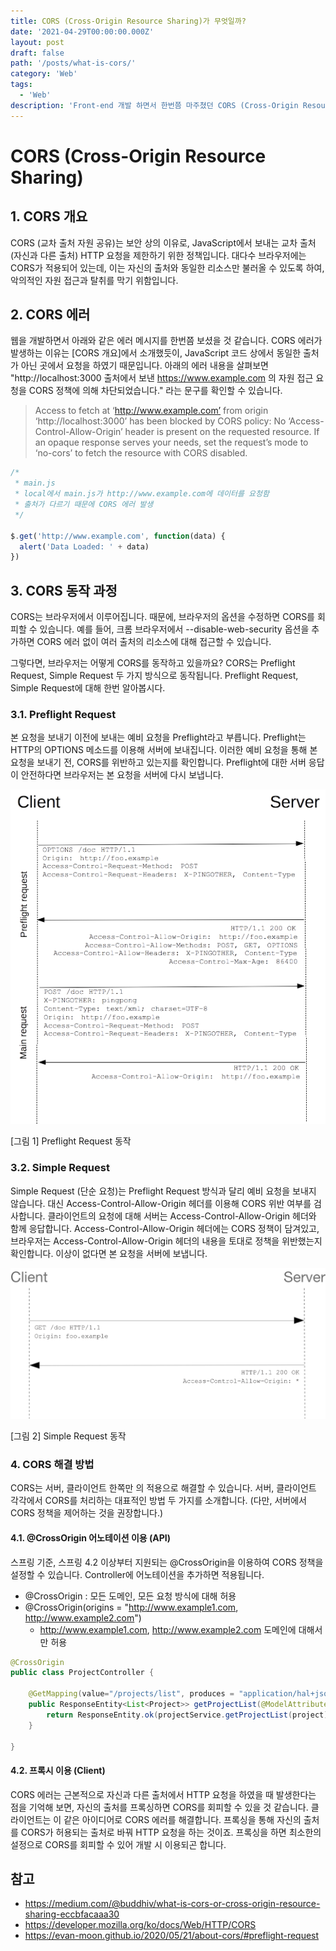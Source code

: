 ```yaml
---
title: CORS (Cross-Origin Resource Sharing)가 무엇일까?
date: '2021-04-29T00:00:00.000Z'
layout: post
draft: false
path: '/posts/what-is-cors/'
category: 'Web'
tags:
  - 'Web'
description: 'Front-end 개발 하면서 한번쯤 마주쳤던 CORS (Cross-Origin Resource Sharing)에 대해 알아봅시다.'
---
```


# CORS (Cross-Origin Resource Sharing)

## 1. CORS 개요

CORS (교차 출처 자원 공유)는 보안 상의 이유로, JavaScript에서 보내는 교차 출처 (자신과 다른 출처) HTTP 요청을 제한하기 위한 정책입니다. 대다수 브라우저에는 CORS가 적용되어 있는데, 이는 자신의 출처와 동일한 리소스만 불러올 수 있도록 하여, 악의적인 자원 접근과 탈취를 막기 위함입니다.

## 2. CORS 에러

웹을 개발하면서 아래와 같은 에러 메시지를 한번쯤 보셨을 것 같습니다. CORS 에러가 발생하는 이유는 [CORS 개요]에서 소개했듯이, JavaScript 코드 상에서 동일한 출처가 아닌 곳에서 요청을 하였기 때문입니다. 아래의 에러 내용을 살펴보면 "http://localhost:3000 출처에서 보낸 https://www.example.com 의 자원 접근 요청을 CORS 정책에 의해 차단되었습니다." 라는 문구를 확인할 수 있습니다.

> Access to fetch at ‘http://www.example.com’ from origin ‘http://localhost:3000’ has been blocked by CORS policy: No ‘Access-Control-Allow-Origin’ header is present on the requested resource. If an opaque response serves your needs, set the request’s mode to ‘no-cors’ to fetch the resource with CORS disabled.

```js
/*
 * main.js
 * local에서 main.js가 http://www.example.com에 데이터를 요청함
 * 출처가 다르기 때문에 CORS 에러 발생
 */

$.get('http://www.example.com', function(data) {
  alert('Data Loaded: ' + data)
})
```

## 3. CORS 동작 과정

CORS는 브라우저에서 이루어집니다. 때문에, 브라우저의 옵션을 수정하면 CORS를 회피할 수 있습니다. 예를 들어, 크롬 브라우저에서 --disable-web-security 옵션을 추가하면 CORS 에러 없이 여러 출처의 리소스에 대해 접근할 수 있습니다.

그렇다면, 브라우저는 어떻게 CORS를 동작하고 있을까요? CORS는 Preflight Request, Simple Request 두 가지 방식으로 동작됩니다. Preflight Request, Simple Request에 대해 한번 알아봅시다.

### 3.1. Preflight Request

본 요청을 보내기 이전에 보내는 예비 요청을 Preflight라고 부릅니다. Preflight는 HTTP의 OPTIONS 메소드를 이용해 서버에 보내집니다. 이러한 예비 요청을 통해 본 요청을 보내기 전, CORS를 위반하고 있는지를 확인합니다. Preflight에 대한 서버 응답이 안전하다면 브라우저는 본 요청을 서버에 다시 보냅니다.

![](./images/468e8b33-5b63-490e-bd0b-ac605121763c.png)

[그림 1] Preflight Request 동작

### 3.2. Simple Request

Simple Request (단순 요청)는 Preflight Request 방식과 달리 예비 요청을 보내지 않습니다. 대신 Access-Control-Allow-Origin 헤더를 이용해 CORS 위반 여부를 검사합니다.
클라이언트의 요청에 대해 서버는 Access-Control-Allow-Origin 헤더와 함께 응답합니다. Access-Control-Allow-Origin 헤더에는 CORS 정책이 담겨있고, 브라우저는 Access-Control-Allow-Origin 헤더의 내용을 토대로 정책을 위반했는지 확인합니다. 이상이 없다면 본 요청을 서버에 보냅니다.

![](./images/d84ae0ab-3c4c-4f4f-a559-2f2cd09f0f5e.png)

[그림 2] Simple Request 동작

### 4. CORS 해결 방법

CORS는 서버, 클라이언트 한쪽만 의 적용으로 해결할 수 있습니다. 서버, 클라이언트 각각에서 CORS를 처리하는 대표적인 방법 두 가지를 소개합니다. (다만, 서버에서 CORS 정책을 제어하는 것을 권장합니다.)

#### 4.1. @CrossOrigin 어노테이션 이용 (API)

스프링 기준, 스프링 4.2 이상부터 지원되는 @CrossOrigin을 이용하여 CORS 정책을 설정할 수 있습니다. Controller에 어노테이션을 추가하면 적용됩니다.

- @CrossOrigin : 모든 도메인, 모든 요청 방식에 대해 허용
- @CrossOrigin(origins = "http://www.example1.com, http://www.example2.com")
  - http://www.example1.com, http://www.example2.com 도메인에 대해서만 허용

```java
@CrossOrigin
public class ProjectController {

    @GetMapping(value="/projects/list", produces = "application/hal+json")
    public ResponseEntity<List<Project>> getProjectList(@ModelAttribute KeystoneProject project){
        return ResponseEntity.ok(projectService.getProjectList(project));
    }

}
```

#### 4.2. 프록시 이용 (Client)

CORS 에러는 근본적으로 자신과 다른 출처에서 HTTP 요청을 하였을 때 발생한다는 점을 기억해 보면, 자신의 출처를 프록싱하면 CORS를 회피할 수 있을 것 같습니다. 클라이언트는 이 같은 아이디어로 CORS 에러를 해결합니다. 프록싱을 통해 자신의 출처를 CORS가 허용되는 출처로 바꿔 HTTP 요청을 하는 것이죠. 프록싱을 하면 최소한의 설정으로 CORS를 회피할 수 있어 개발 시 이용되곤 합니다.

## 참고

- https://medium.com/@buddhiv/what-is-cors-or-cross-origin-resource-sharing-eccbfacaaa30
- https://developer.mozilla.org/ko/docs/Web/HTTP/CORS
- https://evan-moon.github.io/2020/05/21/about-cors/#preflight-request
